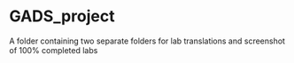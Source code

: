 # GADS_project
A folder containing two separate folders for lab translations and screenshot of 100% completed labs
